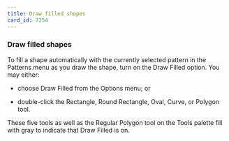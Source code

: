 ```yaml
---
title: Draw filled shapes
card_id: 7254
---
```


### Draw filled shapes

To fill a shape automatically with the currently selected pattern in the Patterns menu as you draw the shape, turn on the Draw Filled option. You may either:

* choose Draw Filled from the Options menu; or

* double-click the Rectangle, Round Rectangle, Oval, Curve, or Polygon tool.

These five tools as well as the Regular Polygon tool on the Tools palette fill with gray to indicate that Draw Filled is on.
